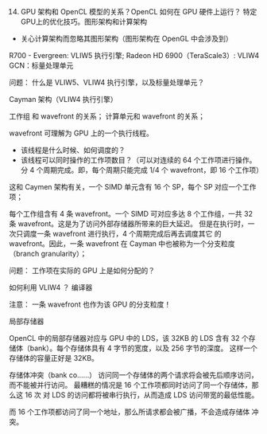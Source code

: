 14. GPU 架构和 OpenCL 模型的关系？OpenCL 如何在 GPU 硬件上运行？
特定 GPU上的优化技巧。图形架构和计算架构
- 关心计算架构而忽略其图形架构（图形架构在 OpenGL 中会涉及到）

R700 - Evergreen: VLIW5 执行引擎;
Radeon HD 6900（TeraScale3）: VLIW4
GCN：标量处理单元

问题：
什么是 VLIW5、VLIW4 执行引擎，以及标量处理单元？

Cayman 架构（VLIW4 执行引擎）

工作组 和 wavefront 的关系；
计算单元和 wavefront 的关系；

wavefront 可理解为 GPU 上的一个执行线程。
- 该线程是什么时候、如何调度的？
- 该线程可以同时操作的工作项数目？（可以对连续的 64 个工作项进行操作。分 4
个周期完成。即，每个周期只能完成 1/4 个 wavefront，即 16 个工作项）

这和 Caymen 架构有关，一个 SIMD 单元含有 16 个 SP，每个 SP 对应一个工作项；

每个工作组含有 4 条 wavefront。一个 SIMD 可对应多达 8 个工作组，一共 32 条
wavefront。这是为了访问外部存储器所带来的巨大延迟。
但是在执行时，一次只调度一条 wavefront 进行执行，4 个周期完成后再去调度其它
的 wavefront。因此，一条 wavefront 在 Cayman 中也被称为一个分支粒度（branch
 granularity）；

问题：
工作项在实际的 GPU 上是如何分配的？

如何利用 VLIW4 ？
编译器

注意：
一条 wavefront 也作为该 GPU 的分支粒度！


局部存储器

OpenCL 中的局部存储器对应与 GPU 中的 LDS，该 32KB 的 LDS 含有 32
个存储体（bank）。每个存储体具有 4 字节的宽度，以及 256 字节的深度。
这样一个存储体的容量正好是 32KB。

存储体冲突（bank co……）
访问同一个存储体的两个请求将会被先后顺序访问，而不能被并行访问。
最糟糕的情况是 16 个工作项都同时访问了同一个存储体，那么这 16 次
对 LDS 的访问都将被串行执行，从而造成 LDS 访问带宽的最低性能。

而 16 个工作项都访问了同一个地址，那么所请求都会被广播，不会造成存储体
冲突。


